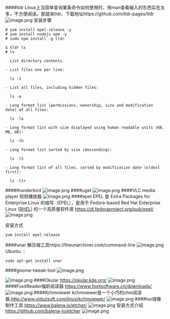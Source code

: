 ####tldr
Linux上当简单查询某条命令如何使用时，用man查看输入的东西实在太多，不方便阅读。那就来tldr。下载地址https://github.com/tldr-pages/tldr
![image.png](https://upload-images.jianshu.io/upload_images/143845-9c4114e253d8907f.png?imageMogr2/auto-orient/strip%7CimageView2/2/w/1240)
安装步骤
```
# yum install epel-release -y
# yum install nodejs npm -y
# sudo npm install -g tldr
```
```
$ tldr ls
# ls                                                                                                                                                                                 
                                                                                                                                                                                     
  List directory contents.                                                                                                                                                           
                                                                                                                                                                                     
- List files one per line:                                                                                                                                                           
                                                                                                                                                                                     
  ls -1                                                                                                                                                                              
                                                                                                                                                                                     
- List all files, including hidden files:                                                                                                                                            
                                                                                                                                                                                     
  ls -a                                                                                                                                                                              
                                                                                                                                                                                     
- Long format list (permissions, ownership, size and modification date) of all files:                                                                                                
                                                                                                                                                                                     
  ls -la                                                                                                                                                                             
                                                                                                                                                                                     
- Long format list with size displayed using human readable units (KB, MB, GB):                                                                                                      
                                                                                                                                                                                     
  ls -lh                                                                                                                                                                             
                                                                                                                                                                                     
- Long format list sorted by size (descending):                                                                                                                                      
                                                                                                                                                                                     
  ls -lS                                                                                                                                                                             
                                                                                                                                                                                     
- Long format list of all files, sorted by modification date (oldest first):                                                                                                         
                                                                                                                                                                                     
  ls -ltr                     
```
####thunderbird
![image.png](https://upload-images.jianshu.io/upload_images/143845-748b5a620eb2cb0e.png?imageMogr2/auto-orient/strip%7CimageView2/2/w/1240)
####uget
![image.png](https://upload-images.jianshu.io/upload_images/143845-e8b81ad326c70c49.png?imageMogr2/auto-orient/strip%7CimageView2/2/w/1240)
####VLC media player
视频播放器
![image.png](https://upload-images.jianshu.io/upload_images/143845-dbd31a6d67a35721.png?imageMogr2/auto-orient/strip%7CimageView2/2/w/1240)
####epel
EPEL 是 Extra Packages for Enterprise Linux 的缩写（EPEL），是用于 Fedora-based Red Hat Enterprise Linux ([RHEL](http://fedoraproject.org/wiki/RHEL "RHEL")) 的一个高质量软件源
https://dl.fedoraproject.org/pub/epel/
![image.png](https://upload-images.jianshu.io/upload_images/143845-807a41c5d513ee6f.png?imageMogr2/auto-orient/strip%7CimageView2/2/w/1240)

安装方式
```
yum install epel-release
```
####unar 
解压缩工具https://theunarchiver.com/command-line
![image.png](https://upload-images.jianshu.io/upload_images/143845-58362fa5b7ccf878.png?imageMogr2/auto-orient/strip%7CimageView2/2/w/1240)
Ubuntu ：
```
sudo apt-get install unar
```

####gnome-tweak-tool
![image.png](https://upload-images.jianshu.io/upload_images/143845-7703c5f6a51f9499.png?imageMogr2/auto-orient/strip%7CimageView2/2/w/1240)

![image.png](https://upload-images.jianshu.io/upload_images/143845-08972a7b05e26bae.png?imageMogr2/auto-orient/strip%7CimageView2/2/w/1240)
####Okular
https://okular.kde.org/
![image.png](https://upload-images.jianshu.io/upload_images/143845-26da703d1f02eb2b.png?imageMogr2/auto-orient/strip%7CimageView2/2/w/1240)
####FoxitReader福昕阅读器
https://www.foxitsoftware.cn/downloads/
![image.png](https://upload-images.jianshu.io/upload_images/143845-2a02ced5b575a2a0.png?imageMogr2/auto-orient/strip%7CimageView2/2/w/1240)
####Kchmviewer
kchmviewer是一个小巧的chm阅读器,http://www.ulduzsoft.com/linux/kchmviewer/
![image.png](https://upload-images.jianshu.io/upload_images/143845-8c3d63ac2016dadf.png?imageMogr2/auto-orient/strip%7CimageView2/2/w/1240)
####iso镜像制作工具
https://www.balena.io/etcher/
![image.png](https://upload-images.jianshu.io/upload_images/143845-c71c1ce401faa6d5.png?imageMogr2/auto-orient/strip%7CimageView2/2/w/1240)
安装方式介绍
https://github.com/balena-io/etcher
![image.png](https://upload-images.jianshu.io/upload_images/143845-c64417e10ca44ec4.png?imageMogr2/auto-orient/strip%7CimageView2/2/w/1240)
